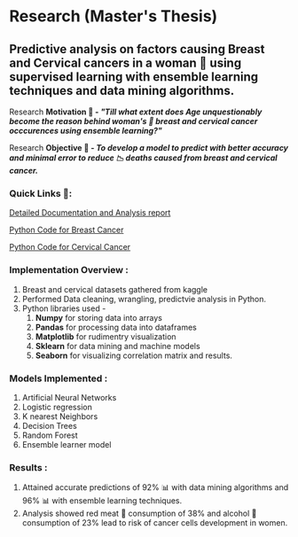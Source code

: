 # Research (Master's Thesis)
## Predictive analysis on factors causing Breast and Cervical cancers in a woman :woman: using supervised learning with ensemble learning techniques and data mining algorithms.

Research <b>Motivation :thought_balloon: - <i>"Till what extent does Age unquestionably become the reason behind woman's :woman: breast and cervical cancer occcurences using ensemble learning?"</b></i>

Research <b>Objective :dart: - <i>To develop a model to predict with better accuracy and minimal error to reduce :chart_with_downwards_trend: deaths caused from breast and cervical cancer.</i></b>

### Quick Links :link::

[Detailed Documentation and Analysis report](https://github.com/yuvaraja402/Research_Breast_Cervical_Cancer_Prediction/blob/master/x17150663_Research_Project_report.pdf)

[Python Code for Breast Cancer](https://github.com/yuvaraja402/Research_Breast_Cervical_Cancer_Prediction/blob/master/Thesis_breast_cancer.ipynb)

[Python Code for Cervical Cancer](https://github.com/yuvaraja402/Research_Breast_Cervical_Cancer_Prediction/blob/master/Thesis_Cervical_cancer.ipynb)

### Implementation Overview : 
  1. Breast and cervical datasets gathered from kaggle 
  2. Performed Data cleaning, wrangling, predictvie analysis in Python.
  3. Python libraries used - 
      1. <b>Numpy</b> for storing data into arrays
      2. <b>Pandas</b> for processing data into dataframes
      3. <b>Matplotlib</b> for rudimentry visualization
      4. <b>Sklearn</b> for data mining and machine models
      5. <b>Seaborn</b> for visualizing correlation matrix and results.
  
### Models Implemented :
  1. Artificial Neural Networks  
  2. Logistic regression
  3. K nearest Neighbors
  4. Decision Trees
  5. Random Forest
  6. Ensemble learner model

### Results :
  1. Attained accurate predictions of 92% :bar_chart: with data mining algorithms and 96% :bar_chart: with ensemble learning techniques.
  2. Analysis showed red meat :meat_on_bone: consumption of 38% and alcohol :beer: consumption of 23% lead to risk of cancer cells development in women.
